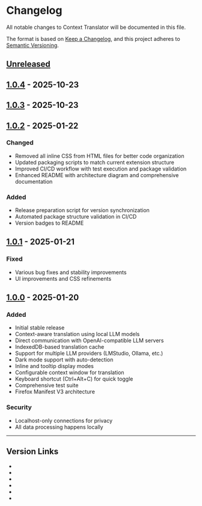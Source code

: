 # Changelog

All notable changes to Context Translator will be documented in this file.

The format is based on [Keep a Changelog](https://keepachangelog.com/en/1.0.0/),
and this project adheres to [Semantic Versioning](https://semver.org/spec/v2.0.0.html).

## [Unreleased]

## [1.0.4] - 2025-10-23

## [1.0.3] - 2025-10-23

## [1.0.2] - 2025-01-22

### Changed
- Removed all inline CSS from HTML files for better code organization
- Updated packaging scripts to match current extension structure
- Improved CI/CD workflow with test execution and package validation
- Enhanced README with architecture diagram and comprehensive documentation

### Added
- Release preparation script for version synchronization
- Automated package structure validation in CI/CD
- Version badges to README

## [1.0.1] - 2025-01-21

### Fixed
- Various bug fixes and stability improvements
- UI improvements and CSS refinements

## [1.0.0] - 2025-01-20

### Added
- Initial stable release
- Context-aware translation using local LLM models
- Direct communication with OpenAI-compatible LLM servers
- IndexedDB-based translation cache
- Support for multiple LLM providers (LMStudio, Ollama, etc.)
- Dark mode support with auto-detection
- Inline and tooltip display modes
- Configurable context window for translation
- Keyboard shortcut (Ctrl+Alt+C) for quick toggle
- Comprehensive test suite
- Firefox Manifest V3 architecture

### Security
- Localhost-only connections for privacy
- All data processing happens locally

---

## Version Links

- [Unreleased]: https://github.com/bikemazzell/context-translator/compare/v1.0.4...HEAD
- [1.0.4]: https://github.com/bikemazzell/context-translator/releases/tag/v1.0.4
- [1.0.3]: https://github.com/bikemazzell/context-translator/releases/tag/v1.0.3
- [1.0.2]: https://github.com/bikemazzell/context-translator/releases/tag/v1.0.2
- [1.0.1]: https://github.com/bikemazzell/context-translator/releases/tag/v1.0.1
- [1.0.0]: https://github.com/bikemazzell/context-translator/releases/tag/v1.0.0
